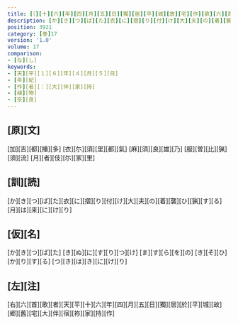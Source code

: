 ```yaml
---
title: [（][十][六][年][四][月][五][日][獨][居][平][城][故][宅][作][歌][六][首][）]
description: [か][き][つ][ば][た][衣][に][摺][り][付][け][大][夫][の][着][襲][ひ][猟][す][る][月][は][来][に][け][り]
position: 3921
category: [巻]17
version: '1.0'
volume: 17
comparison:
- [な][し]
keywords:
- [天][平][１][６][年][４][月][５][日]
- [年][紀]
- [作][者][：][大][伴][家][持]
- [植][物]
- [奈][良]
---
```


## [原][文]

[加][吉][都][播][多] [衣][尓][須][里][都][氣] [麻][須][良][雄][乃] [服][曽][比][猟][須][流] [月][者][伎][尓][家][里]

## [訓][読]

[か][き][つ][ば][た][衣][に][摺][り][付][け][大][夫][の][着][襲][ひ][猟][す][る][月][は][来][に][け][り]

## [仮][名]

[か][き][つ][ば][た] [き][ぬ][に][す][り][つ][け] [ま][す][ら][を][の] [き][そ][ひ][か][り][す][る] [つ][き][は][き][に][け][り]

## [左][注]

[右][六][首][歌][者][天][平][十][六][年][四][月][五][日][獨][居][於][平][城][故][郷][舊][宅][大][伴][宿][祢][家][持][作]
